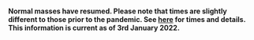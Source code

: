 #### Normal masses have resumed. Please note that times are slightly different to those prior to the pandemic. See [here](../pages/masstimes.htm?refresh=y) for times and details. This information is current as of 3rd January 2022.